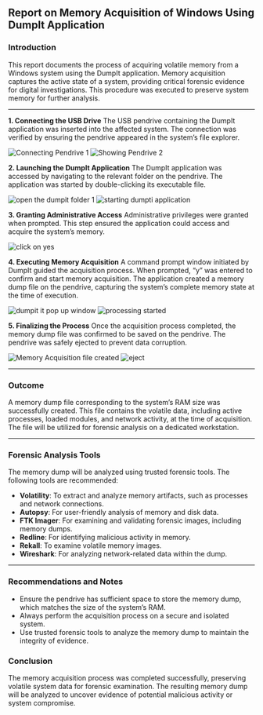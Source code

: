 ## Report on Memory Acquisition of Windows Using DumpIt Application

### Introduction
This report documents the process of acquiring volatile memory from a Windows system using the DumpIt application. Memory acquisition captures the active state of a system, providing critical forensic evidence for digital investigations. This procedure was executed to preserve system memory for further analysis.

---

**1. Connecting the USB Drive**
The USB pendrive containing the DumpIt application was inserted into the affected system. The connection was verified by ensuring the pendrive appeared in the system’s file explorer.

![Connecting Pendrive 1](https://github.com/user-attachments/assets/9efa8595-93a3-4f1a-9ef7-c65e98cc6837)
![Showing Pendrive 2](https://github.com/user-attachments/assets/5657edd9-4bb5-43be-8015-24b3a9954657)

**2. Launching the DumpIt Application**
The DumpIt application was accessed by navigating to the relevant folder on the pendrive. The application was started by double-clicking its executable file.

![open the dumpit folder 1](https://github.com/user-attachments/assets/bca232f1-8dea-4ebe-a9d8-f0170d2b0324)
![starting dumpti application](https://github.com/user-attachments/assets/d836c2cf-f06f-4b27-9751-c4f984087734)

**3. Granting Administrative Access**
Administrative privileges were granted when prompted. This step ensured the application could access and acquire the system’s memory.

![click on yes](https://github.com/user-attachments/assets/6ac11ed0-a31a-4fe6-a0bd-bf8a58b7e5e7)

**4. Executing Memory Acquisition**
A command prompt window initiated by DumpIt guided the acquisition process. When prompted, “y” was entered to confirm and start memory acquisition. The application created a memory dump file on the pendrive, capturing the system’s complete memory state at the time of execution.

![dumpit it pop up window](https://github.com/user-attachments/assets/d2d5b049-4ef7-40c5-b4dd-4f63f3b007f8)
![processing started](https://github.com/user-attachments/assets/a69cf3ec-f745-4f76-9528-d0668508b072)


**5. Finalizing the Process**
Once the acquisition process completed, the memory dump file was confirmed to be saved on the pendrive. The pendrive was safely ejected to prevent data corruption.

![Memory Acquisition file created](https://github.com/user-attachments/assets/61b76576-c7c4-48fc-b076-77d811e83e2c)
![eject](https://github.com/user-attachments/assets/cb583972-d0ea-4344-a7ac-871612fb0c92)

---

### Outcome
A memory dump file corresponding to the system’s RAM size was successfully created. This file contains the volatile data, including active processes, loaded modules, and network activity, at the time of acquisition. The file will be utilized for forensic analysis on a dedicated workstation.

---

### Forensic Analysis Tools
The memory dump will be analyzed using trusted forensic tools. The following tools are recommended:

- **Volatility**: To extract and analyze memory artifacts, such as processes and network connections.
- **Autopsy**: For user-friendly analysis of memory and disk data.
- **FTK Imager**: For examining and validating forensic images, including memory dumps.
- **Redline**: For identifying malicious activity in memory.
- **Rekall**: To examine volatile memory images.
- **Wireshark**: For analyzing network-related data within the dump.

---

### Recommendations and Notes
- Ensure the pendrive has sufficient space to store the memory dump, which matches the size of the system’s RAM.
- Always perform the acquisition process on a secure and isolated system.
- Use trusted forensic tools to analyze the memory dump to maintain the integrity of evidence.

### Conclusion
The memory acquisition process was completed successfully, preserving volatile system data for forensic examination. The resulting memory dump will be analyzed to uncover evidence of potential malicious activity or system compromise.

